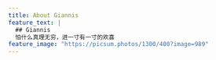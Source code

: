 ```yaml
---
title: About Giannis
feature_text: |
  ## Giannis
  怕什么真理无穷，进一寸有一寸的欢喜
feature_image: "https://picsum.photos/1300/400?image=989"
---
```

